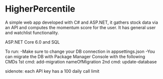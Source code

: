 # HigherPercentile
A simple web app developed with C# and ASP.NET, it gathers stock data via an API and computes the momentum score for the user. It has general user and watchlist functionality.

ASP.NET Core 6.0 and SQL

To run:
-Make sure to change your DB connection in appsettings.json
-You can migrate the DB with Package Manager Console with the following CMDs 
    1st cmd: add-migration nameOfMigration 
    2nd cmd: update-database

sidenote: each API key has a 100 daily call limit
